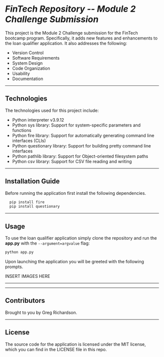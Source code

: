 # *FinTech Repository -- Module 2 Challenge Submission*

This project is the Module 2 Challenge submission for the FinTech bootcamp program. Specifically, it adds new features and enhancements to the loan qualifier application. It also addresses the following:

* Version Control
* Software Requirements
* System Design
* Code Organization
* Usability
* Documentation

---

## Technologies

The technologies used for this project include:

* Python interpreter v3.9.12
* Python sys library: Support for system-specific parameters and functions
* Python fire library: Support for automatically generating command line interfaces (CLIs)
* Python questionary library: Support for building pretty command line interfaces
* Python pathlib library: Support for Object-oriented filesystem paths
* Python csv library: Support for CSV file reading and writing

---

## Installation Guide

Before running the application first install the following dependencies.

```python
  pip install fire
  pip install questionary
```

---

## Usage

To use the loan qualifier application simply clone the repository and run the **app.py** with the `--argument=argvalue` flag:

```python
python app.py
```

Upon launching the application you will be greeted with the following prompts.

INSERT IMAGES HERE

---

---

## Contributors

Brought to you by Greg Richardson.

---

## License

The source code for the application is licensed under the MIT license, which you can find in the LICENSE file in this repo.
